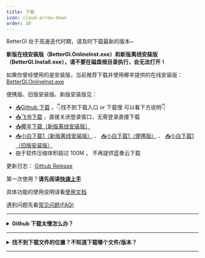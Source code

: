 ```yaml
---
title: 下载
icon: cloud-arrow-down
order: 30
---
```


BetterGI 处于高速迭代时期，请及时下载最新的版本~

**新版在线安装版（BetterGI.OnlineInst.exe）和新版离线安装版（BetterGI.Install.exe），请不要在磁盘根目录执行，会无法打开！**

如果你曾经使用的是安装版，当前推荐下载并使用椰羊提供的在线安装版： [BetterGI.OnlineInst.exe](https://77.cocogoat.cn/dfs/bgi/BetterGI.OnlineInst.exe)

便携版、旧版安装版、新版安装版见：

* [📥Github 下载](https://github.com/babalae/better-genshin-impact/releases)  ，👇找不到下载入口 or 下载慢 可以看下方说明👇
* [📥飞书下载](https://lcn33tlcifll.feishu.cn/drive/folder/LiSMf5SvPl91qrdJr8IccmUon7f) ，直接关闭登录窗口，无需登录直接下载
* [📥椰羊下载（新版离线安装版）](https://77.cocogoat.cn/dfs/bgi/BetterGI.Install.exe)
* [📥小白下载1（新版离线安装版）](https://alist.linzefeng.top/d/mega/bgi/BetterGI.Install.0.40.0.exe?sign=6eVpkh1KzwmCME28nA2t8wgn2BIiibMo8NuGCwTbhuQ=:0) 、 [📥小白下载1（便携版）](https://alist.linzefeng.top/d/mega/bgi/BetterGI_v0.40.0.7z?sign=tePyBvsm2LqqUser_JO3-CVj3xbN78vjsJrP2P7Ofdg=:0) 、 [📥小白下载1（旧版安装版）](https://alist.linzefeng.top/d/mega/bgi/BetterGI_Setup_v0.40.0.exe?sign=VEJs53JZ5-CtgAVerjRXIK2p4eOvixMlYcXUR4AuZFw=:0)
* 由于软件压缩体积超过 100M ， 不再提供蓝奏云下载

更新日志： [Github Release](https://github.com/babalae/better-genshin-impact/releases)

第一次使用？**请先阅读[快速上手](/quickstart.html)**

具体功能的使用说明请看[使用文档](/doc.html)

遇到问题先看[常见问题(FAQ)](/faq.html)

---

<details>
<summary><b>Github 下载太慢怎么办？</b></summary>

可以使用下面的公益加速服务：

[https://moeyy.cn/gh-proxy/](https://moeyy.cn/gh-proxy/)

[https://github.abskoop.workers.dev/](https://github.abskoop.workers.dev/)

[https://gitmirror.com/files.html](https://gitmirror.com/files.html)

</details>

---

<details>
<summary><b>找不到下载文件的位置？不知道下载哪个文件/版本？</b></summary>

BetterGI 提供在 Github 页面了两个版本，分别是<b>安装版</b>和<b>便携版</b>，两个版本除了打包与安装方式之外，无任何区别。

在本页面额外提供了另外的安装版本，具体区别见下方说明。

下载位置在更新日志下方：

![](https://img.alicdn.com/imgextra/i3/2042484851/O1CN01tf0mIZ1lhoHgJXyAU_!!2042484851.png)

* **安装版（新在线版）** 的文件名是 `BetterGI.OnlineInst.exe`，自动选择优路线下载并安装。
* **安装版（新离线版）** 的文件名是 `BetterGI.Install.exe`，安装速度比下面的安装版更快，且会自动更新到新版本。
* **安装版** 的文件名是 `BetterGI_Setup_v版本号.exe`，安装后会自动在开始菜单创建快捷方式。如果你不知道解压缩是什么操作，请使用这个版本。
* **便携版** 的文件名是 `BetterGI_v版本号.7z` （老版本是`zip`压缩包），解压并运行 `BetterGI.exe` 即可。

有更高版本号的情况下优先下载更高版本号的 BetterGI！

</details>

---




